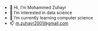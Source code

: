 - 👋 Hi, I’m Mohammed Zuhayr
- 👀 I’m interested in data science
- 🌱 I’m currently learning computer science
- 📫 m.zuhayr2001@gmail.com

<!---
MZuhayr13/MZuhayr13 is a ✨ special ✨ repository because its `README.md` (this file) appears on your GitHub profile.
You can click the Preview link to take a look at your changes.
--->
